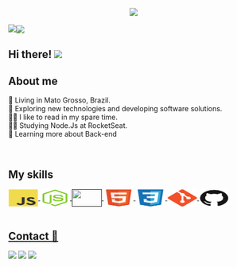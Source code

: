 

<p align="center">
<a href="#">
<img src="https://cdn.discordapp.com/attachments/825353767200489505/851965707805917204/20210608_191432_0000.png">
</p>
                          
 <p  align="left">
  <a href="https://github.com/anuraghazra/github-readme-stats">
    <img
      align="left"
      src="https://github-readme-stats.vercel.app/api/top-langs/?username=caetanomtnz&layout=compact"
    />
  </a>
  <a  href="https://github.com/anuraghazra/github-readme-stats">
    <img
      align="center"
      height="165"
      src="https://github-readme-stats.vercel.app/api?username=caetanomtnz&count_private=true&show_icons=true&custom_title=Github%20Status&hide=issues"
    />
  </a>
</p>



## Hi there! <img src="https://raw.githubusercontent.com/iampavangandhi/iampavangandhi/master/gifs/Hi.gif" width="30px"></h2>


## About me
                                                                                                                        
🌳 Living in Mato Grosso, Brazil.<br>
🧐 Exploring new technologies and developing software solutions.<br>
👨‍🚀 I like to read in my spare time.<br>
👨‍🎓 Studying Node.Js at RocketSeat.<br>
📕 Learning more about Back-end<br>

<br>

                                                                                                                       
    

                                                                                                                        
## My skills
 
<a href="https://linktr.ee/Caetanomtnz" target="_blank">
<img align="center" alt="caetano-instagram" height="35" width="60" src="https://raw.githubusercontent.com/devicons/devicon/master/icons/javascript/javascript-original.svg"
style=" max-width:100%;"> 
                        

<a href="https://linktr.ee/Caetanomtnz" target="_blank">
<img align="center" alt="caetano-instagram" height="35" width="60" src="https://raw.githubusercontent.com/devicons/devicon/master/icons/nodejs/nodejs-plain.svg"
style=" max-width:100%;"> 
                       
<a href="" target="_blank">
<img align="center" alt="" height="35" width="60" src="https://raw.githubusercontent.original.svg"
style=" max-width:100%;">
                        
<a href="https://linktr.ee/Caetanomtnz" target="_blank">
<img align="center" alt="caetano-instagram" height="35" width="60" src="https://raw.githubusercontent.com/devicons/devicon/master/icons/html5/html5-original.svg"
style=" max-width:100%;">
  
  <a href="https://linktr.ee/Caetanomtnz" target="_blank">
<img align="center" alt="caetano-instagram" height="35" width="60" src="https://raw.githubusercontent.com/devicons/devicon/master/icons/css3/css3-original.svg"
style=" max-width:100%;"> 

  <a href="https://linktr.ee/Caetanomtnz" target="_blank">
<img align="center" alt="caetano-instagram" height="35" width="60" src="https://raw.githubusercontent.com/devicons/devicon/master/icons/git/git-original.svg"
style=" max-width:100%;"> 
   
 <a href="https://linktr.ee/Caetanomtnz" target="_blank">
<img align="center" alt="caetano-instagram" height="35" width="60" src="https://raw.githubusercontent.com/devicons/devicon/master/icons/github/github-original.svg"
style=" max-width:100%;"><br>
                        
<br>
                        
## Contact  📱
                                                                                                                        
<p align="left">
  <a href="mailto:martinazzodev@gmail.com" alt="Gmail">
  <img src="https://img.shields.io/badge/-Gmail-FF0000?style=flat-square&labelColor=FF0000&logo=gmail&logoColor=white&link=mailto:martinazzodev@gmail.com" /></a>
  <a href="https://www.linkedin.com/in/caetano-m-b89352213/" alt="Linkedin">
  <img src="https://img.shields.io/badge/-Linkedin-0e76a8?style=flat-square&logo=Linkedin&logoColor=white&link="https://www.linkedin.com/in/caetano-m-b89352213/"></a>
  <a href="https://wa.me/qr/22IVSGFOQOTUP1" alt="WhatsApp">
  <img  src="https://img.shields.io/badge/-WhatsApp-25d366?style=flat-square&labelColor=25d366&logo=whatsapp&logoColor=white&link=https://wa.me/qr/22IVSGFOQOTUP1"/></a>
</p> 
&nbsp;&nbsp;&nbsp;&nbsp;&nbsp;&nbsp;&nbsp;&nbsp;&nbsp;

 

<!--
**caetanomtnz/Caetanomtnz** is a ✨ _special_ ✨ repository because its `README.md` (this file) appears on your GitHub profile.

Here are some ideas to get you started:

- 🔭 I’m currently working on ...
- 🌱 I’m currently learning ...
- 👯 I’m looking to collaborate on ...
- 🤔 I’m looking for help with ...
- 💬 Ask me about ...
- 📫 How to reach me: ...
- 😄 Pronouns: ...
- ⚡ Fun fact: ...
-->

